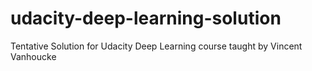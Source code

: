 # udacity-deep-learning-solution
Tentative Solution for Udacity Deep Learning course taught by Vincent Vanhoucke
